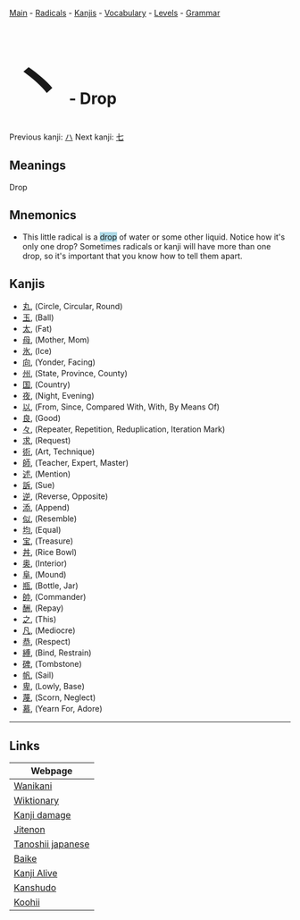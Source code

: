 <style> bigfont {font-size: 100px}</style>
[Main](../README.md) -
[Radicals](../radicals.md) -
[Kanjis](../kanjis.md) -
[Vocabulary](../vocabulary.md) -
[Levels](../levels.md) -
[Grammar](../grammar.md)
# <bigfont> 丶</bigfont> - Drop 

Previous kanji: [ハ](ハ.md) Next kanji: [七](七.md) 

## Meanings
 Drop
## Mnemonics
 * This little radical is a <span style="background-color:#ADD8E6"> drop</span> of water or some other liquid. Notice how it's only one drop? Sometimes radicals or kanji will have more than one drop, so it's important that you know how to tell them apart.


## Kanjis
 * [丸](../kanjis/丸.md), (Circle, Circular, Round)
* [玉](../kanjis/玉.md), (Ball)
* [太](../kanjis/太.md), (Fat)
* [母](../kanjis/母.md), (Mother, Mom)
* [氷](../kanjis/氷.md), (Ice)
* [向](../kanjis/向.md), (Yonder, Facing)
* [州](../kanjis/州.md), (State, Province, County)
* [国](../kanjis/国.md), (Country)
* [夜](../kanjis/夜.md), (Night, Evening)
* [以](../kanjis/以.md), (From, Since, Compared With, With, By Means Of)
* [良](../kanjis/良.md), (Good)
* [々](../kanjis/々.md), (Repeater, Repetition, Reduplication, Iteration Mark)
* [求](../kanjis/求.md), (Request)
* [術](../kanjis/術.md), (Art, Technique)
* [師](../kanjis/師.md), (Teacher, Expert, Master)
* [述](../kanjis/述.md), (Mention)
* [訴](../kanjis/訴.md), (Sue)
* [逆](../kanjis/逆.md), (Reverse, Opposite)
* [添](../kanjis/添.md), (Append)
* [似](../kanjis/似.md), (Resemble)
* [均](../kanjis/均.md), (Equal)
* [宝](../kanjis/宝.md), (Treasure)
* [丼](../kanjis/丼.md), (Rice Bowl)
* [奥](../kanjis/奥.md), (Interior)
* [阜](../kanjis/阜.md), (Mound)
* [瓶](../kanjis/瓶.md), (Bottle, Jar)
* [帥](../kanjis/帥.md), (Commander)
* [酬](../kanjis/酬.md), (Repay)
* [之](../kanjis/之.md), (This)
* [凡](../kanjis/凡.md), (Mediocre)
* [恭](../kanjis/恭.md), (Respect)
* [縛](../kanjis/縛.md), (Bind, Restrain)
* [碑](../kanjis/碑.md), (Tombstone)
* [帆](../kanjis/帆.md), (Sail)
* [卑](../kanjis/卑.md), (Lowly, Base)
* [蔑](../kanjis/蔑.md), (Scorn, Neglect)
* [慕](../kanjis/慕.md), (Yearn For, Adore)



---

## Links 

| Webpage |
| --- |
| [Wanikani          ](https://www.wanikani.com/kanji/丶) |
| [Wiktionary        ](https://en.wiktionary.org/wiki/丶) |
| [Kanji damage      ](http://www.kanjidamage.com/kanji/search?utf8=✓&q=丶) |
| [Jitenon           ](https://jitenon.com/kanji/丶) |
| [Tanoshii japanese ](https://www.tanoshiijapanese.com/dictionary/kanji.cfm?k=丶) |
| [Baike             ](https://baike.baidu.com/item/丶) |
| [Kanji Alive       ](https://app.kanjialive.com/丶) |
| [Kanshudo          ](https://www.kanshudo.com/searchmn?q=丶) |
| [Koohii            ](https://kanji.koohii.com/study/kanji/丶) |
